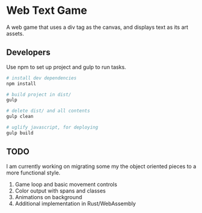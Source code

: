 # Web Text Game

A web game that uses a div tag as the canvas, and displays text
as its art assets.

## Developers

Use npm to set up project and gulp to run tasks.

```bash
# install dev dependencies
npm install

# build project in dist/
gulp

# delete dist/ and all contents
gulp clean

# uglify javascript, for deploying
gulp build
```

## TODO

I am currently working on migrating some my the object oriented pieces
to a more functional style.

1. Game loop and basic movement controls
2. Color output with spans and classes
3. Animations on background
4. Additional implementation in Rust/WebAssembly
